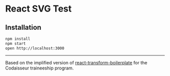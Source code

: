 # React SVG Test

## Installation

```bash
npm install
npm start
open http://localhost:3000
```


------------------

Based on the implified version of [react-transform-boilerplate](https://github.com/gaearon/react-transform-boilerplate) for the
Codaisseur traineeship program.
